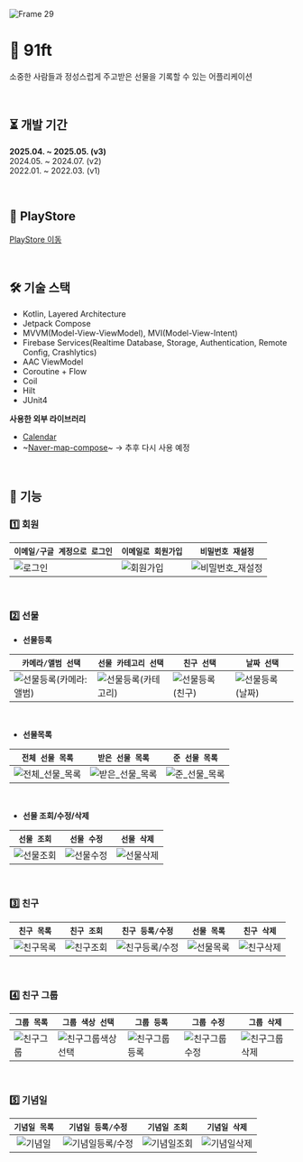 ![Frame 29](https://github.com/user-attachments/assets/ee775416-89f0-4c80-a3fc-53cbc1a0eb88)

# 🎁 91ft
소중한 사람들과 정성스럽게 주고받은 선물을 기록할 수 있는 어플리케이션  

</br>


⏳ 개발 기간
---
**2025.04. ~ 2025.05. (v3)**  
2024.05. ~ 2024.07. (v2)  
2022.01. ~ 2022.03. (v1)  


</br>

🚀 PlayStore
---
[PlayStore 이동](https://play.google.com/store/apps/details?id=com.w36495.senty)

</br>

🛠 기술 스택
---
- Kotlin, Layered Architecture
- Jetpack Compose
- MVVM(Model-View-ViewModel), MVI(Model-View-Intent)
- Firebase Services(Realtime Database, Storage, Authentication, Remote Config, Crashlytics)
- AAC ViewModel
- Coroutine + Flow
- Coil
- Hilt
- JUnit4

**사용한 외부 라이브러리**
- [Calendar](https://github.com/vsnappy1/ComposeDatePicker)
- ~[Naver-map-compose](https://github.com/fornewid/naver-map-compose)~ -> 추후 다시 사용 예정

</br>  

🤖 기능  
---
### 1️⃣ 회원  
|`이메일/구글 계정으로 로그인`|`이메일로 회원가입`|`비밀번호 재설정`|  
|--|--|--|
|![로그인](https://github.com/user-attachments/assets/c5cf77a4-3856-4425-8aa7-a7b8b7ae3e31)|![회원가입](https://github.com/user-attachments/assets/2a6ba051-9f36-4a6a-9d1f-3b61f3e84246)|![비밀번호_재설정](https://github.com/user-attachments/assets/6b469cd8-8cc8-44fd-a625-c2654d8d2d8f)




</br>

### 2️⃣ 선물  
- **선물등록**

|`카메라/앨범 선택`|`선물 카테고리 선택`|`친구 선택`|`날짜 선택`|
|--|--|--|--|
|![선물등록(카메라:앨범)](https://github.com/user-attachments/assets/9354ee09-13da-4826-85a7-96538dc71b60)|![선물등록(카테고리)](https://github.com/user-attachments/assets/67ad6c1b-7418-469e-a24d-f2d574f485c9)|![선물등록(친구)](https://github.com/user-attachments/assets/b9e541e2-6f7c-4797-ad60-3709cff5c08a)|![선물등록(날짜)](https://github.com/user-attachments/assets/04cdefb0-a006-4961-a7d3-7883cf0be013)|


</br>

- **선물목록**

|`전체 선물 목록`|`받은 선물 목록`|`준 선물 목록`|
|:--:|:--:|:--:|
|![전체_선물_목록](https://github.com/user-attachments/assets/b1ac2bfa-a54b-486d-bfaa-60882958fba5)|![받은_선물_목록](https://github.com/user-attachments/assets/ea78306e-6427-4d70-829b-e213fe594b2a)|![준_선물_목록](https://github.com/user-attachments/assets/c8982479-603a-4743-aa24-0f0c7b16690b)|

</br>

- **선물 조회/수정/삭제**

|`선물 조회`|`선물 수정`|`선물 삭제`|  
|--|--|--|
|![선물조회](https://github.com/user-attachments/assets/5ed3fb5d-7243-4538-90d6-4a8a93ef28a2)|![선물수정](https://github.com/user-attachments/assets/78acd583-c5e7-448e-ad79-77c8027706a2)|![선물삭제](https://github.com/user-attachments/assets/4a9015ff-6cce-4393-94d9-f5114ae6117f)|

</br>

### 3️⃣ 친구  
|`친구 목록`|`친구 조회`|`친구 등록/수정`|`선물 목록`|`친구 삭제`|
|:--:|:--:|:--:|:--:|:--:|
|![친구목록](https://github.com/user-attachments/assets/f6bed72f-132a-47e6-a927-d270e21a238c)|![친구조회](https://github.com/user-attachments/assets/b4427628-24d8-4142-9e36-96fe3dc2b1d6)|![친구등록/수정](https://github.com/user-attachments/assets/607c251e-29ee-4e24-8a31-8ef3eaff45e2)|![선물목록](https://github.com/user-attachments/assets/32524b68-f786-4af6-9b9e-e3c0eb660e4e)|![친구삭제](https://github.com/user-attachments/assets/24ae62bc-4a4b-4424-b245-4263d1ba38b1)|


</br>

### 4️⃣ 친구 그룹  
|`그룹 목록`|`그룹 색상 선택`|`그룹 등록`|`그룹 수정`|`그룹 삭제`|
|--|--|--|--|--|
|![친구그룹](https://github.com/user-attachments/assets/a1697693-64aa-4393-ac0e-83b7fe0f0ec4)|![친구그룹색상선택](https://github.com/user-attachments/assets/ffd55fd2-6069-4c4b-8072-4e3cd97fc96a)|![친구그룹등록](https://github.com/user-attachments/assets/1437de2b-7040-4025-af39-0d3a44911080)|![친구그룹수정](https://github.com/user-attachments/assets/0335d5ad-4e8c-4369-90e7-78b93c383839)|![친구그룹삭제](https://github.com/user-attachments/assets/42451906-17cf-4f47-a7eb-2916a01729b1)|


</br>

### 5️⃣ 기념일  

|`기념일 목록`|`기념일 등록/수정`|`기념일 조회`|`기념일 삭제`|  
|:--:|:--:|:--:|:--:|
|![기념일](https://github.com/user-attachments/assets/277c46e5-9c87-45ff-9a8e-f6f912f0dd7e)|![기념일등록/수정](https://github.com/user-attachments/assets/5b76d44b-053d-45f0-92e6-9fc5e16c41c3)|![기념일조회](https://github.com/user-attachments/assets/af9b2557-3fd1-4521-b520-0a00286787c5)|![기념일삭제](https://github.com/user-attachments/assets/e3d49f39-16fa-4cdd-87c2-890adc1ded30)|

